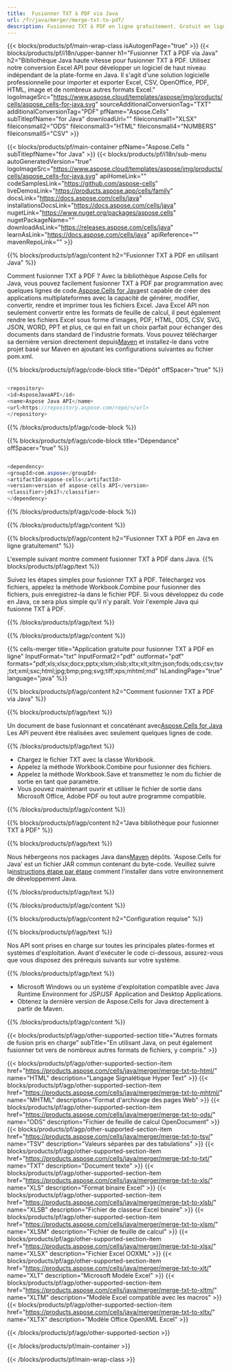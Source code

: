 ```yaml
---
title:  Fusionner TXT à PDF via Java
url: /fr/java/merger/merge-txt-to-pdf/ 
description: Fusionnez TXT à PDF en ligne gratuitement. Gratuit en ligne TXT à PDF Fusion. Fusionnez TXT vers Word, Excel, PPTX, PDF, JPG, HTML, ODS, SVG, XPS et plus.
---
```

{{< blocks/products/pf/main-wrap-class isAutogenPage="true" >}}
{{< blocks/products/pf/i18n/upper-banner h1="Fusionner TXT à PDF via Java" h2="Bibliothèque Java haute vitesse pour fusionner TXT à PDF. Utilisez notre conversion Excel API pour développer un logiciel de haut niveau indépendant de la plate-forme en Java. Il s\'agit d\'une solution logicielle professionnelle pour importer et exporter Excel, CSV, OpenOffice, PDF, HTML, image et de nombreux autres formats Excel." logoImageSrc="https://www.aspose.cloud/templates/aspose/img/products/cells/aspose_cells-for-java.svg" sourceAdditionalConversionTag="TXT" additionalConversionTag="PDF" pfName="Aspose.Cells" subTitlepfName="for Java" downloadUrl="" fileiconsmall1="XLSX" fileiconsmall2="ODS" fileiconsmall3="HTML" fileiconsmall4="NUMBERS" fileiconsmall5="CSV" >}}

{{< blocks/products/pf/main-container pfName="Aspose.Cells " subTitlepfName="for Java" >}}
{{< blocks/products/pf/i18n/sub-menu autoGeneratedVersion="true" logoImageSrc="https://www.aspose.cloud/templates/aspose/img/products/cells/aspose_cells-for-java.svg" apiHomeLink="" codeSamplesLink="https://github.com/aspose-cells" liveDemosLink="https://products.aspose.app/cells/family" docsLink="https://docs.aspose.com/cells/java" installationsDocsLink="https://docs.aspose.com/cells/java" nugetLink="https://www.nuget.org/packages/aspose.cells" nugetPackageName="" downloadAsLink="https://releases.aspose.com/cells/java" learnAsLink="https://docs.aspose.com/cells/java" apiReference="" mavenRepoLink="" >}}

{{% blocks/products/pf/agp/content h2="Fusionner TXT à PDF en utilisant Java" %}}

 Comment fusionner TXT à PDF ? Avec la bibliothèque Aspose.Cells for Java, vous pouvez facilement fusionner TXT à PDF par programmation avec quelques lignes de code.[Aspose.Cells for Java](https://products.aspose.com/cells/java)est capable de créer des applications multiplateformes avec la capacité de générer, modifier, convertir, rendre et imprimer tous les fichiers Excel. Java Excel API non seulement convertir entre les formats de feuille de calcul, il peut également rendre les fichiers Excel sous forme d'images, PDF, HTML, ODS, CSV, SVG, JSON, WORD, PPT et plus, ce qui en fait un choix parfait pour échanger des documents dans standard de l'industrie formats. Vous pouvez télécharger sa dernière version directement depuis[Maven](https://repository.aspose.com/webapp/#/artifacts/browse/tree/General/repo/com/aspose/aspose-cells) et installez-le dans votre projet basé sur Maven en ajoutant les configurations suivantes au fichier pom.xml.

{{% blocks/products/pf/agp/code-block title="Dépôt" offSpacer="true" %}}

```cs

<repository>
<id>AsposeJavaAPI</id>
<name>Aspose Java API</name>
<url>https://repository.aspose.com/repo/</url>
</repository>

```

{{% /blocks/products/pf/agp/code-block %}}

{{% blocks/products/pf/agp/code-block title="Dépendance" offSpacer="true" %}}

```cs

<dependency>
<groupId>com.aspose</groupId>
<artifactId>aspose-cells</artifactId>
<version>version of aspose-cells API</version>
<classifier>jdk17</classifier>
</dependency>

```

{{% /blocks/products/pf/agp/code-block %}}

{{% /blocks/products/pf/agp/content %}}

{{% blocks/products/pf/agp/content h2="Fusionner TXT à PDF en Java en ligne gratuitement" %}}

L'exemple suivant montre comment fusionner TXT à PDF dans Java.
{{% blocks/products/pf/agp/text %}}

Suivez les étapes simples pour fusionner TXT à PDF. Téléchargez vos fichiers, appelez la méthode Workbook.Combine pour fusionner des fichiers, puis enregistrez-la dans le fichier PDF. Si vous développez du code en Java, ce sera plus simple qu'il n'y paraît. Voir l'exemple Java qui fusionne TXT à PDF.

{{% /blocks/products/pf/agp/text %}}

{{% /blocks/products/pf/agp/content %}}

{{% cells-merger title="Application gratuite pour fusionner TXT à PDF en ligne" InputFormat="txt" InputFormat2="pdf" outformat="pdf" formats="pdf;xls;xlsx;docx;pptx;xlsm;xlsb;xltx;xlt;xltm;json;fods;ods;csv;tsv;txt;xml;sxc;html;jpg;bmp;png;svg;tiff;xps;mhtml;md" IsLandingPage="true" language="java" %}}

{{% blocks/products/pf/agp/content h2="Comment fusionner TXT à PDF via Java" %}}

{{% blocks/products/pf/agp/text %}}

 Un document de base fusionnant et concaténant avec[Aspose.Cells for Java](https://products.aspose.com/cells/java) Les API peuvent être réalisées avec seulement quelques lignes de code.

{{% /blocks/products/pf/agp/text %}}

+ Chargez le fichier TXT avec la classe Workbook.
+ Appelez la méthode Workbook.Combine pour fusionner des fichiers.
+ Appelez la méthode Workbook.Save et transmettez le nom du fichier de sortie en tant que paramètre.
+ Vous pouvez maintenant ouvrir et utiliser le fichier de sortie dans Microsoft Office, Adobe PDF ou tout autre programme compatible.

{{% /blocks/products/pf/agp/content %}}

{{% blocks/products/pf/agp/content h2="Java bibliothèque pour fusionner TXT à PDF" %}}

{{% blocks/products/pf/agp/text %}}

 Nous hébergeons nos packages Java dans[Maven](https://repository.aspose.com/webapp/#/artifacts/browse/tree/General/repo/com/aspose/aspose-cells) dépôts. 'Aspose.Cells for Java' est un fichier JAR commun contenant du byte-code. Veuillez suivre la[instructions étape par étape](https://docs.aspose.com/cells/java/installation/) comment l'installer dans votre environnement de développement Java.

{{% /blocks/products/pf/agp/text %}}

{{% /blocks/products/pf/agp/content %}}

 
{{% blocks/products/pf/agp/content h2="Configuration requise" %}}

{{% blocks/products/pf/agp/text %}}

Nos API sont prises en charge sur toutes les principales plates-formes et systèmes d'exploitation. Avant d'exécuter le code ci-dessous, assurez-vous que vous disposez des prérequis suivants sur votre système.

{{% /blocks/products/pf/agp/text %}}

- Microsoft Windows ou un système d'exploitation compatible avec Java Runtime Environment for JSP/JSF Application and Desktop Applications.
- Obtenez la dernière version de Aspose.Cells for Java directement à partir de Maven.


{{% /blocks/products/pf/agp/content %}}


{{< blocks/products/pf/agp/other-supported-section title="Autres formats de fusion pris en charge" subTitle="En utilisant Java, on peut également fusionner txt vers de nombreux autres formats de fichiers, y compris." >}}

{{< blocks/products/pf/agp/other-supported-section-item href="https://products.aspose.com/cells/java/merger/merge-txt-to-html/" name="HTML" description="Langage Signalétique Hyper Text" >}}
{{< blocks/products/pf/agp/other-supported-section-item href="https://products.aspose.com/cells/java/merger/merge-txt-to-mhtml/" name="MHTML" description="Format d\'archivage des pages Web" >}}
{{< blocks/products/pf/agp/other-supported-section-item href="https://products.aspose.com/cells/java/merger/merge-txt-to-ods/" name="ODS" description="Fichier de feuille de calcul OpenDocument" >}}
{{< blocks/products/pf/agp/other-supported-section-item href="https://products.aspose.com/cells/java/merger/merge-txt-to-tsv/" name="TSV" description="Valeurs séparées par des tabulations" >}}
{{< blocks/products/pf/agp/other-supported-section-item href="https://products.aspose.com/cells/java/merger/merge-txt-to-txt/" name="TXT" description="Document texte" >}}
{{< blocks/products/pf/agp/other-supported-section-item href="https://products.aspose.com/cells/java/merger/merge-txt-to-xls/" name="XLS" description="Format binaire Excel" >}}
{{< blocks/products/pf/agp/other-supported-section-item href="https://products.aspose.com/cells/java/merger/merge-txt-to-xlsb/" name="XLSB" description="Fichier de classeur Excel binaire" >}}
{{< blocks/products/pf/agp/other-supported-section-item href="https://products.aspose.com/cells/java/merger/merge-txt-to-xlsm/" name="XLSM" description="Fichier de feuille de calcul" >}}
{{< blocks/products/pf/agp/other-supported-section-item href="https://products.aspose.com/cells/java/merger/merge-txt-to-xlsx/" name="XLSX" description="Fichier Excel OOXML" >}}
{{< blocks/products/pf/agp/other-supported-section-item href="https://products.aspose.com/cells/java/merger/merge-txt-to-xlt/" name="XLT" description="Microsoft Modèle Excel" >}}
{{< blocks/products/pf/agp/other-supported-section-item href="https://products.aspose.com/cells/java/merger/merge-txt-to-xltm/" name="XLTM" description="Modèle Excel compatible avec les macros" >}}
{{< blocks/products/pf/agp/other-supported-section-item href="https://products.aspose.com/cells/java/merger/merge-txt-to-xltx/" name="XLTX" description="Modèle Office OpenXML Excel" >}}

{{< /blocks/products/pf/agp/other-supported-section >}}

{{< /blocks/products/pf/main-container >}}
    
{{< /blocks/products/pf/main-wrap-class >}}

